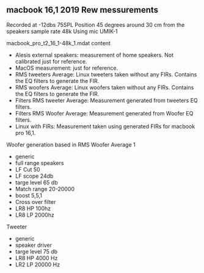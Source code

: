 ## macbook 16,1 2019 Rew messurements

Recorded at -12dbs 75SPL 
Position 45 degrees around 30 cm from the speakers
sample rate 48k
Using mic UMIK-1


macbook_pro_t2_16_1-48k_1.mdat content
 - Alesis external speakers: measurement of home speakers. Not calibrated just for reference.
 - MacOS measurement: just for reference.
 - RMS tweeters Average: Linux tweeters taken without any FIRs. Contains the EQ filters to generate the FIR.
 - RMS woofers Average: Linux woofers taken without any FIRs. Contains the EQ filters to generate the FIR.
 - Filters RMS tweeter Average: Measurement generated from tweeters EQ filters.
 - Filters RMS Woofer Average: Measurement generated from Woofer EQ filters.
 - Linux with FIRs: Measurement taken using generated FIRs for macbook pro 16,1.
 
 
 Woofer generation based in RMS Woofer Average 1
 
 - generic
 - full range speakers
 - LF Cut 50
 - LF scope 24db
 - targe level 65 db
 - Match range 20-20000
 - boost 5,5,1
 - Cross over filter
 - LR8 HP 100hz
 - LR8 LP 2000hz
 
Tweeter

 - generic
 - speaker driver
 - targe level 75 db
 - LR8 HP 4000 Hz
 - LR2 LP 20000 Hz